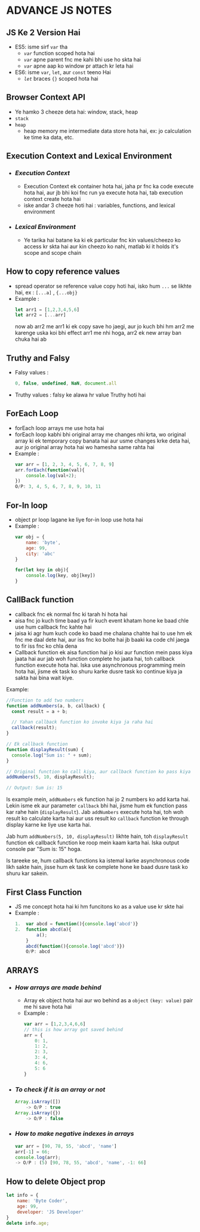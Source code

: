 # ADVANCE JS NOTES

## JS Ke 2 Version Hai
- ES5: isme sirf `var` tha
    - _`var`_ function scoped hota hai
    - _`var`_ apne parent fnc me kahi bhi use ho skta hai
    - _`var`_ apne aap ko window pr attach kr leta hai
- ES6: isme `var`, `let`, aur `const` teeno Hai
    - _`let`_ braces `{}` scoped hota hai

## Browser Context API
- Ye hamko 3 cheeze deta hai: window, stack, heap
- `stack`
- `heap`
    - heap memory me intermediate data store hota hai, ex: jo calculation ke time ka data, etc.

## Execution Context and Lexical Environment
- ### _Execution Context_
    - Execution Context ek container hota hai, jaha pr fnc ka code execute hota hai, aur jb bhi koi fnc run ya execute hota hai, tab execution context create hota hai
    - iske andar 3 cheeze hoti hai : variables, functions, and lexical environment

- ### _Lexical Environment_
    - Ye tarika hai batane ka ki ek particular fnc kin values/cheezo ko access kr skta hai aur kin cheezo ko nahi, matlab ki it holds it's scope and scope chain

## How to copy reference values
- spread operator se reference value copy hoti hai, isko hum `...` se likhte hai, ex : `[...a]` , `{...obj}` 
- Example :
    ```js
    let arr1 = [1,2,3,4,5,6]
    let arr2 = [...arr]
    ``` 
    now ab arr2 me arr1 ki ek copy save ho jaegi, aur jo kuch bhi hm arr2 me karenge uska koi bhi effect arr1 me nhi hoga, arr2 ek new array ban chuka hai ab

## Truthy and Falsy
- Falsy values : 
    ```js
    0, false, undefined, NaN, document.all
    ```
- Truthy values : falsy ke alawa hr value Truthy hoti hai 

## ForEach Loop
- forEach loop arrays me use hota hai
- forEach loop kabhi bhi original array me changes nhi krta, wo original array ki ek temporary copy banata hai aur usme changes krke deta hai, aur jo original array hota hai wo hamesha same rahta hai
- Example : 
    ```js
    var arr = [1, 2, 3, 4, 5, 6, 7, 8, 9]
    arr.forEach(function(val){
        console.log(val+2);
    })
    O/P: 3, 4, 5, 6, 7, 8, 9, 10, 11
    ```

## For-In loop
- object pr loop lagane ke liye for-in loop use hota hai
- Example : 
    ```js
    var obj = {
        name: 'byte',
        age: 99,
        city: 'abc'
    }

    for(let key in obj){
        console.log(key, obj[key])
    }
    ```

## CallBack function
- callback fnc ek normal fnc ki tarah hi hota hai
- aisa fnc jo kuch time baad ya fir kuch event khatam hone ke baad chle use hum callback fnc kahte hai
- jaisa ki agr hum kuch code ko baad me chalana chahte hai to use hm ek fnc me daal dete hai, aur iss fnc ko bolte hai jb baaki ka code chl jaega to fir iss fnc ko chla dena
- Callback function ek aisa function hai jo kisi aur function mein pass kiya jaata hai aur jab woh function complete ho jaata hai, toh callback function execute hota hai. Iska use asynchronous programming mein hota hai, jisme ek task ko shuru karke dusre task ko continue kiya ja sakta hai bina wait kiye.

Example:

```javascript
//Function to add two numbers
function addNumbers(a, b, callback) {
  const result = a + b;

  // Yahan callback function ko invoke kiya ja raha hai
  callback(result);
}

// Ek callback function
function displayResult(sum) {
  console.log("Sum is: " + sum);
}

// Original function ko call kiya, aur callback function ko pass kiya
addNumbers(5, 10, displayResult);

// Output: Sum is: 15
```

Is example mein, `addNumbers` ek function hai jo 2 numbers ko add karta hai. Lekin isme ek aur parameter `callback` bhi hai, jisme hum ek function pass kar rahe hain (`displayResult`). Jab `addNumbers` execute hota hai, toh woh result ko calculate karta hai aur uss result ko `callback` function ke through display karne ke liye use karta hai.

Jab hum `addNumbers(5, 10, displayResult)` likhte hain, toh `displayResult` function ek callback function ke roop mein kaam karta hai. Iska output console par "Sum is: 15" hoga.

Is tareeke se, hum callback functions ka istemal karke asynchronous code likh sakte hain, jisse hum ek task ke complete hone ke baad dusre task ko shuru kar sakein.

## First Class Function
- JS me concept hota hai ki hm funcitons ko as a value use kr skte hai
- Example : 
    ```js
    1.  var abcd = function(){console.log('abcd')}
    2.  function abcd(a){
            a();
        }
        abcd(function(){console.log('abcd')})
        O/P: abcd
    ```
## ARRAYS
- ### _How arrays are made behind_
    - Array ek object hota hai aur wo behind as a `object` `(key: value)` pair me hi save hota hai
    - Example :
        ```js
        var arr = [1,2,3,4,6,6]
        // this is how array got saved behind
        arr = {
            0: 1,
            1: 2,
            2: 3,
            3: 4,
            4: 6,
            5: 6
        }
        ```
- ### _To check if it is an array or not_
    ```js
    Array.isArray([])
        -> O/P : true
    Array.isArray({})
        -> O/P : false
    ```
- ### _How to make negative indexes in arrays_
    ```js
    var arr = [90, 78, 55, 'abcd', 'name']
    arr[-1] = 66;
    console.log(arr);
    -> O/P : (5) [90, 78, 55, 'abcd', 'name', -1: 66]
    ```
## How to delete Object prop
```js
let info = {
    name: 'Byte Coder',
    age: 99,
    developer: 'JS Developer'
}
delete info.age;
```
